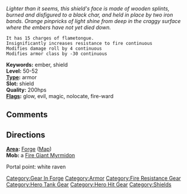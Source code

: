 *Lighter than it seems, this shield's face is made of wooden splints,*  
*burned and disfigured to a black char, and held in place by two iron*  
*bands. Orange pinpricks of light shine from deep in the craggy
surface*  
*where the embers have not yet died down.*

`It has 15 charges of flametongue.`  
`Insignificantly increases resistance to fire continuous`  
`Modifies damage roll by 4 continuous`  
`Modifies armor class by -30 continuous`

**Keywords:** ember, shield  
**Level:** 50-52  
**[Type](:Category:Object_Types "wikilink"):** armor  
**Slot:** shield  
**Quality:** 200hps  
**[Flags](:Category:Object_Flags "wikilink"):** glow, evil, magic,
nolocate, fire-ward

## Comments

## Directions

**[Area](:Category:Areas "wikilink"):**
[Forge](:Category:Forge "wikilink") ([Map](Forge_Map "wikilink"))  
**Mob:** a [Fire Giant Myrmidon](Fire_Giant_Myrmidon "wikilink")

Portal point: white raven

[Category:Gear In Forge](Category:Gear_In_Forge "wikilink")
[Category:Armor](Category:Armor "wikilink") [Category:Fire Resistance
Gear](Category:Fire_Resistance_Gear "wikilink") [Category:Hero Tank
Gear](Category:Hero_Tank_Gear "wikilink") [Category:Hero Hit
Gear](Category:Hero_Hit_Gear "wikilink")
[Category:Shields](Category:Shields "wikilink")
